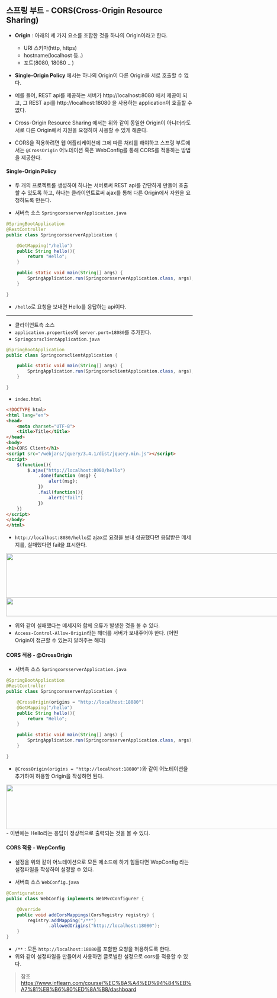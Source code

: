 ## 스프링 부트 - CORS(Cross-Origin Resource Sharing)
- **Origin** : 아래의 세 가지 요소를 조합한 것을 하나의 Origin이라고 한다.
  - URI 스키마(http, https)
  - hostname(localhost 등..)
  - 포트(8080, 18080 .. )
- **Single-Origin Policy** 에서는 하나의 Origin이 다른 Origin을 서로 호출할 수 없다.
- 예를 들어, REST api를 제공하는 서버가 http://localhost:8080 에서 제공이 되고, 그 REST api를 http://localhost:18080 을 사용하는 application이 호출할 수 없다.

- Cross-Origin Resource Sharing 에서는 위와 같이 동일한 Origin이 아니더라도 서로 다른 Origin에서 자원을 요청하여 사용할 수 있게 해준다.
- CORS을 적용하려면 웹 어플리케이션에 그에 따른 처리를 해야하고 스프링 부트에서는 `@CrossOrigin` 어노테이션 혹은 WebConfig를 통해 CORS를 적용하는 방법을 제공한다.

#### Single-Origin Policy
- 두 개의 프로젝트롤 생성하여 하나는 서버로써 REST api를 간단하게 만들어 호출할 수 있도록 하고, 하나는 클라이언트로써 ajax를 통해 다른 Origin에서 자원을 요청하도록 만든다.

- 서버측 소스 `SpringcorsserverApplication.java`
```java
@SpringBootApplication
@RestController
public class SpringcorsserverApplication {

    @GetMapping("/hello")
    public String hello(){
        return "Hello";
    }

    public static void main(String[] args) {
        SpringApplication.run(SpringcorsserverApplication.class, args);
    }

}
```
- `/hello`로 요청을 보내면 Hello를 응답하는 api이다.

---

- 클라이언트측 소스
- `application.properties`에 `server.port=18080`를 추가한다.
- `SpringcorsclientApplication.java`
```java
@SpringBootApplication
public class SpringcorsclientApplication {

    public static void main(String[] args) {
        SpringApplication.run(SpringcorsclientApplication.class, args);
    }

}
```
- `index.html`
```html
<!DOCTYPE html>
<html lang="en">
<head>
    <meta charset="UTF-8">
    <title>Title</title>
</head>
<body>
<h1>CORS Client</h1>
<script src="/webjars/jquery/3.4.1/dist/jquery.min.js"></script>
<script>
    $(function(){
        $.ajax("http://localhost:8080/hello")
            .done(function (msg) {
                alert(msg);
            })
            .fail(function(){
                alert("fail")
            })
    })
</script>
</body>
</html>
```
- `http://localhost:8080/hello`로 ajax로 요청을 보내 성공했다면 응답받은 메세지를, 실패했다면 fail을 표시한다.

<div style="width: 900px; height: 120px;">
    <img src="https://github.com/kyu9341/TeamHash_Practice/blob/master/kwon/image/cors1.png" style="width: 900px
    ; height: 120px;">
</div>

<div style="width: 800px; height: 50px;">
    <img src="https://github.com/kyu9341/TeamHash_Practice/blob/master/kwon/image/cors2.png" style="width: 800px
    ; height: 50px;">
</div>

- 위와 같이 실패했다는 메세지와 함께 오류가 발생한 것을 볼 수 있다.
- `Access-Control-Allow-Origin`라는 해더를 서버가 보내주어야 한다. (어떤 Origin이 접근할 수 있는지 알려주는 해더)

#### CORS 적용 - @CrossOrigin
- 서버측 소스 `SpringcorsserverApplication.java`
```java
@SpringBootApplication
@RestController
public class SpringcorsserverApplication {

    @CrossOrigin(origins = "http://localhost:18080")
    @GetMapping("/hello")
    public String hello(){
        return "Hello";
    }

    public static void main(String[] args) {
        SpringApplication.run(SpringcorsserverApplication.class, args);
    }

}
```
- `@CrossOrigin(origins = "http://localhost:18080")`와 같이 어노테이션을 추가하여 허용할 Origin을 작성하면 된다.

<div style="width: 900px; height: 120px;">
    <img src="https://github.com/kyu9341/TeamHash_Practice/blob/master/kwon/image/cors3.png" style="width: 900px
    ; height: 120px;">
</div>
- 이번에는 Hello라는 응답이 정상적으로 출력되는 것을 볼 수 있다.

#### CORS 적용 - WepConfig
- 설정을 위와 같이 어노테이션으로 모든 메소드에 하기 힘들다면 WepConfig 라는 설정파일을 작성하여 설정할 수 있다.

- 서버측 소스 `WebConfig.java`
```java
@Configuration
public class WebConfig implements WebMvcConfigurer {

    @Override
    public void addCorsMappings(CorsRegistry registry) {
        registry.addMapping("/**")
                .allowedOrigins("http://localhost:18080");
    }
}
```
- `/**` : 모든 `http://localhost:18080`를 포함한 요청을 허용하도록 한다.
- 위와 같이 설정파일을 만들어서 사용하면 글로벌한 설정으로 cors를 적용할 수 있다.


> 참조
> <https://www.inflearn.com/course/%EC%8A%A4%ED%94%84%EB%A7%81%EB%B6%80%ED%8A%B8/dashboard>
